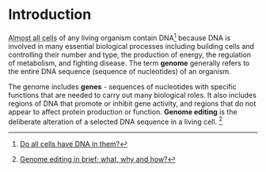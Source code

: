 # Introduction


<abbr title="Red blood cells are one example of cells that do not have DNA">Almost all cells</abbr> of any living organism contain DNA[^1] because DNA is involved in many essential biological processes including building cells and controlling their number and type, the production of energy, the regulation of metabolism, and fighting disease. The term **genome** generally refers to the entire DNA sequence (sequence of nucleotides) of an organism.

The genome includes **genes** - sequences of nucleotides with specific functions that are needed to carry out many biological roles. It also includes regions of DNA that promote or inhibit gene activity, and regions that do not appear to affect protein production or function. **Genome editing** is the deliberate alteration of a selected DNA sequence in a living cell. [^2] 


[^1]: [Do all cells have DNA in them?](https://www.quora.com/Do-all-cells-have-DNA-in-them)
[^2]: [Genome editing in brief: what, why and how?](http://nuffieldbioethics.org/report/genome-editing-ethical-review/genome-editing)